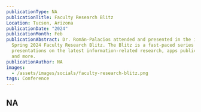 ```yaml
---
publicationType: NA
publicationTitle: Faculty Research Blitz
Location: Tucson, Arizona
publicationDate: "2024"
publicationMonth: Feb
publicationAbstract: Dr. Román-Palacios attended and presented in the iSchool's
  Spring 2024 Faculty Research Blitz. The Blitz is a fast-paced series of
  presentations on the latest information-related research, apps publications
  and more.
publicationAuthor: NA
images:
  - /assets/images/socials/faculty-research-blitz.png
tags: Conference
---
```


NA
---

